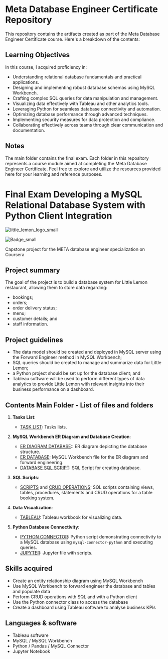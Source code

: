 # Meta Database Engineer Certificate Repository

This repository contains the artifacts created as part of the Meta Database Engineer Certificate course. Here's a breakdown of the contents:

## Learning Objectives

In this course, I acquired proficiency in:

- Understanding relational database fundamentals and practical applications.
- Designing and implementing robust database schemas using MySQL Workbench.
- Crafting complex SQL queries for data manipulation and management.
- Visualizing data effectively with Tableau and other analytics tools.
- Leveraging Python for seamless database connectivity and automation.
- Optimizing database performance through advanced techniques.
- Implementing security measures for data protection and compliance.
- Collaborating effectively across teams through clear communication and documentation.

## Notes

The main folder contains the final exam.
Each folder in this repository represents a course module aimed at completing the Meta Database Engineer Certificate. Feel free to explore and utilize the resources provided here for your learning and reference purposes.

# Final Exam Developing a MySQL Relational Database System with Python Client Integration

![little_lemon_logo_small](https://github.com/CelineBoutinon/little-lemon/assets/143210563/591c0036-f1d9-46c7-8fdf-e90fc978ff6f)

![Badge_small]()

Capstone project for the META database engineer specialization on Coursera

## Project summary
The goal of the project is to build a database system for Little Lemon restaurant, allowing them to store data regarding:
  - bookings;
  - orders;
  - order delivery status;
  - menu;
  - customer details; and
  - staff information.

## Project guidelines
- The data model should be created and deployed in MySQL server using the Forward Engineer method in MySQL Workbench;
- SQL queries should be created to manage and summarize data for Little Lemon;
- a Python project should be set up for the database client; and
- Tableau software will be used to perform different types of data analytics to provide Little Lemon with relevant insights into their business performance on a dashboard. 

## Contents Main Folder - List of files and folders

1. **Tasks List**:
   - [TASK LIST](./task_list.pdf): Tasks lists.

2. **MySQL Workbench ER Diagram and Database Creation**:
   - [ER DIAGRAM DATABASE](./final_ass_db.png):: ER diagram depicting the database structure.
   - [ER DATABASE](./final_database_er.mwb): MySQL Workbench file for the ER diagram and forward engineering.
   - [DATABASE SQL SCRIPT](./creation_database_script.sql): SQL Script for creating database.

3. **SQL Scripts**:
   - [SCRIPTS](./final.sql) and [CRUD OPERATIONS](./crud_operations.sql): SQL scripts containing views, tables, procedures, statements and CRUD operations for a table booking system.

4. **Data Visualization**:
   - [TABLEAU](./FinalTableau.twb): Tableau workbook for visualizing data.

5. **Python Database Connectivity**:
   - [PYTHON CONNECTOR](./final.py): Python script demonstrating connectivity to a MySQL database using `mysql-connector-python` and executing queries.
   - [JUPYTER](./LittleLemon-db-client.ipynb): Jupyter file with scripts.

## Skills acquired
* Create an entity relationship diagram using MySQL Workbench
* Use MySQL Workbench to forward engineer the database and tables and populate data
* Perform CRUD operations with SQL and with a Python client
* Use the Python connector class to access the database
* Create a dashboard using Tableau software to analyse business KPIs

## Languages & software
* Tableau software
* MySQL / MySQL Workbench
* Python / Pandas / MySQL Connector
* Jupyter Notebook
